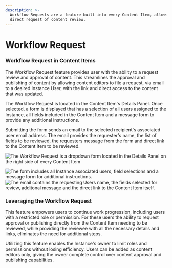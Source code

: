 ```yaml
---
description: >-
  Workflow Requests are a feature built into every Content Item, allowing the
  direct request of content review.
---
```


# Workflow Request

### Workflow Request in Content Items

The Workflow Request feature provides user with the ability to a request review and approval of content. This streamlines the approval and publishing of content by allowing content editors to file a request, via email to a desired Instance User, with the link and direct access to the content that was updated.&#x20;

The Workflow Request is located in the Content Item's Details Panel. Once selected, a form is displayed that has a selection of all users assigned to the Instance, all fields included in the Content Item and a message form to provide any additional instructions.&#x20;

Submitting the form sends an email to the selected recipient's associated user email address. The email provides the requester's name, the list of fields to be reviewed, the requesters message from the form and direct link to the Content Item to be reviewed. &#x20;

![The Workflow Request is a dropdown form located in the Details Panel on the right side of every Content Item](../../../.gitbook/assets/work\_drop.png)

![The form includes all Instance associated users, field selections and a message form for additional instructions.](../../../.gitbook/assets/new\_work\_form.png) ![The email contains the requesting Users name, the fields selected for review, additonal message and the direct link to the Content Item itself.](../../../.gitbook/assets/new\_work\_email.png)

### Leveraging the Workflow Request

This feature empowers users to continue work progression, including users with a restricted role or permission. For these users the ability to request approval or publishing directly from the Content Item needing to be reviewed, while providing the reviewee with all the necessary details and links, eliminates the need for additional steps.&#x20;

Utilizing this feature enables the Instance's owner to limit roles and permissions without losing efficiency. Users can be added as content editors only, giving the owner complete control over content approval and publishing capabilities.&#x20;
